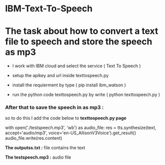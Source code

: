 # IBM-Text-To-Speech

# The task about how to convert a text file to speech and store the speech as mp3  

* I work with IBM cloud and select the service ( Text To Speech )

* setup the apikey and url inside texttospeech.py 

* install the requierment   by type    ( pip install ibm_watson )

* run the python code texttospeech.py   by write   ( python texttospeech.py  ) 





### After that to save the speech in as mp3 :

so to do this I add the code below to **texttospeech.py page**

with open('./testspeech.mp3', 'wb') as audio_file:
res = tts.synthesize(text, accept='audio/mp3', voice='en-US_AllisonV3Voice').get_result()
audio_file.write(res.content)



 
**The outputss.txt :** file contains the text 
 
**The testspeech.mp3 :** audio file 
